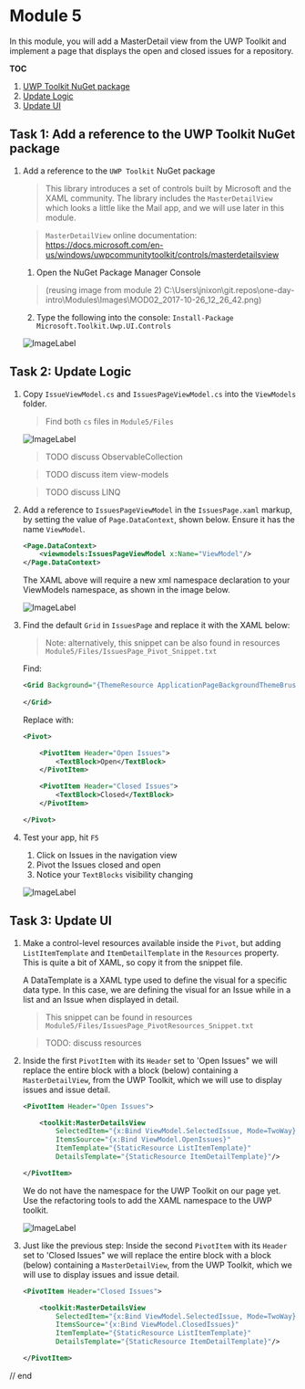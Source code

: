 # Module 5

In this module, you will add a MasterDetail view from the UWP Toolkit and implement a page that displays the open and closed issues for a repository.

**TOC**
1. [UWP Toolkit NuGet package](#uwptoolkit)
1. [Update Logic](#updatelogic)
1. [Update UI](#updateui)

## Task 1: Add a reference to the UWP Toolkit NuGet package<a name="uwptoolkit"></a>

1. Add a reference to the `UWP Toolkit` NuGet package 

    > This library introduces a set of controls built by Microsoft and the XAML community. The library includes the `MasterDetailView` which looks a little like the Mail app, and we will use later in this module. 

    > `MasterDetailView` online documentation: https://docs.microsoft.com/en-us/windows/uwpcommunitytoolkit/controls/masterdetailsview 

    1. Open the NuGet Package Manager Console
    
    > (reusing image from module 2) C:\Users\jnixon\git.repos\one-day-intro\Modules\Images\MOD02_2017-10-26_12_26_42.png)

    2. Type the following into the console: `Install-Package Microsoft.Toolkit.Uwp.UI.Controls`

    ![ImageLabel](./Images/MOD05_2017-10-26_17_10_02.png)

## Task 2: Update Logic<a name="updatelogic"></a>

1. Copy `IssueViewModel.cs` and `IssuesPageViewModel.cs` into the `ViewModels` folder.

    > Find both `cs` files in `Module5/Files`

    ![ImageLabel](./Images/MOD05_2017-10-26_17_16_07.png)

    > TODO discuss ObservableCollection

    > TODO discuss item view-models

    > TODO discuss LINQ

1. Add a reference to `IssuesPageViewModel` in the `IssuesPage.xaml` markup, by setting the value of `Page.DataContext`, shown below. Ensure it has the name `ViewModel`.

    ```xml
    <Page.DataContext>
        <viewmodels:IssuesPageViewModel x:Name="ViewModel"/>
    </Page.DataContext> 
    ```

    The XAML above will require a new xml namespace declaration to your ViewModels namespace, as shown in the image below.

    ![ImageLabel](./Images/MOD05_2017-10-26_17_13_57.png)

1. Find the default `Grid` in `IssuesPage` and replace it with the XAML below:

    > Note: alternatively, this snippet can be also found in resources `Module5/Files/IssuesPage_Pivot_Snippet.txt`

    Find:  

    ```xml
    <Grid Background="{ThemeResource ApplicationPageBackgroundThemeBrush}">
      
    </Grid> 
    ```

    Replace with:

    ```xml
    <Pivot>

        <PivotItem Header="Open Issues">
            <TextBlock>Open</TextBlock>
        </PivotItem>

        <PivotItem Header="Closed Issues">
            <TextBlock>Closed</TextBlock>
        </PivotItem>

    </Pivot> 
    ```

1. Test your app, hit `F5`

    1. Click on Issues in the navigation view
    2. Pivot the Issues closed and open
    3. Notice your `TextBlocks` visibility changing

    ![ImageLabel](./Images/MOD05_2017-10-26_17_22_08.png)

## Task 3: Update UI<a name="updateui"></a>

1. Make a control-level resources available inside the `Pivot`, but adding `ListItemTemplate` and `ItemDetailTemplate` in the `Resources` property. This is quite a bit of XAML, so copy it from the snippet file.

    A DataTemplate is a XAML type used to define the visual for a specific data type. In this case, we are defining the visual for an Issue while in a list and an Issue when displayed in detail. 

    > This snippet can be  found in resources `Module5/Files/IssuesPage_PivotResources_Snippet.txt`

    > TODO: discuss resources

1. Inside the first `PivotItem` with its `Header` set to 'Open Issues" we will replace the entire block with a block (below) containing a `MasterDetailView`, from the UWP Toolkit, which we will use to display issues and issue detail. 

    ```xml
    <PivotItem Header="Open Issues">

        <toolkit:MasterDetailsView
            SelectedItem="{x:Bind ViewModel.SelectedIssue, Mode=TwoWay}"
            ItemsSource="{x:Bind ViewModel.OpenIssues}" 
            ItemTemplate="{StaticResource ListItemTemplate}"
            DetailsTemplate="{StaticResource ItemDetailTemplate}"/>

    </PivotItem>
    ```

    We do not have the namespace for the UWP Toolkit on our page yet. Use the refactoring tools to add the XAML namespace to the UWP toolkit.

    ![ImageLabel](./Images/MOD05_2017-10-26_17_29_26.png)

1. Just like the previous step: Inside the second `PivotItem` with its `Header` set to 'Closed Issues" we will replace the entire block with a block (below) containing a `MasterDetailView`, from the UWP Toolkit, which we will use to display issues and issue detail. 

    ```xml
    <PivotItem Header="Closed Issues">

        <toolkit:MasterDetailsView
            SelectedItem="{x:Bind ViewModel.SelectedIssue, Mode=TwoWay}"
            ItemsSource="{x:Bind ViewModel.ClosedIssues}" 
            ItemTemplate="{StaticResource ListItemTemplate}"
            DetailsTemplate="{StaticResource ItemDetailTemplate}"/>

    </PivotItem>
    ```

// end
